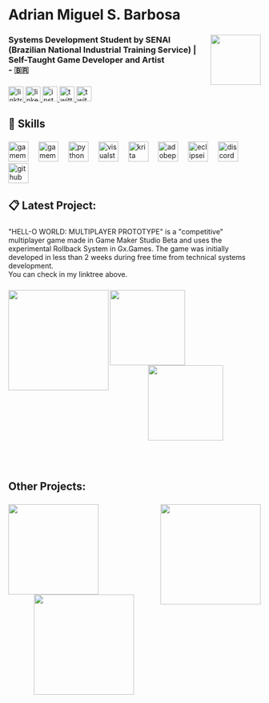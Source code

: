 <h1 align="left">Adrian Miguel S. Barbosa</h1>

###

<img align="right" height="100" src="https://i.postimg.cc/3xM0zFDj/Sharpgear-Group-Logo.png"  />

###

<h3 align="left">Systems Development Student by SENAI (Brazilian National Industrial Training Service) |  <br>Self-Taught Game Developer and Artist<br> - 🇧🇷</h3>

###

<div align="left">
  <a href="https://linktr.ee/4driN" target="_blank">
    <img src="https://img.shields.io/static/v1?message=Linktree&logo=linktree&label=&color=1de9b6&logoColor=white&labelColor=&style=for-the-badge" height="30" alt="linktree logo"  />
  </a>
  <a href="https://www.linkedin.com/in/adrian-m-barbosa-b84b06271/" target="_blank">
    <img src="https://img.shields.io/static/v1?message=LinkedIn&logo=linkedin&label=&color=0077B5&logoColor=white&labelColor=&style=for-the-badge" height="30" alt="linkedin logo"  />
  </a>
  <a href="https://www.instagram.com/4drianbarbos4" target="_blank">
    <img src="https://img.shields.io/static/v1?message=Instagram&logo=instagram&label=&color=E4405F&logoColor=white&labelColor=&style=for-the-badge" height="30" alt="instagram logo"  />
  </a>
  <a href="https://x.com/4drianbarbos4" target="_blank">
    <img src="https://img.shields.io/static/v1?message=Twitter&logo=twitter&label=&color=1DA1F2&logoColor=white&labelColor=&style=for-the-badge" height="30" alt="twitter logo"  />
  </a>
  <a href="https://www.twitch.tv/adrin_00" target="_blank">
    <img src="https://img.shields.io/static/v1?message=Twitch&logo=twitch&label=&color=9146FF&logoColor=white&labelColor=&style=for-the-badge" height="30" alt="twitch logo"  />
  </a>
</div>

###

<h2 align="left">🦾 Skills</h2>

###

<div align="left">
  <img src="https://i.postimg.cc/rmB6Ldy0/gmlogo.png" height="40" alt="gamemakerstudio logo"  />
  <img width="12" />
  <img src="https://i.postimg.cc/Xqf025G8/gmbetalogo.png" height="40" alt="gamemakerstudiobeta logo"  />
  <img width="12" />
  <img src="https://cdn.jsdelivr.net/gh/devicons/devicon/icons/python/python-original.svg" height="40" alt="python logo"  />
  <img width="12" />
  <img src="https://cdn.jsdelivr.net/gh/devicons/devicon/icons/visualstudio/visualstudio-plain.svg" height="40" alt="visualstudio logo"  />
  <img width="12" />
  <img src="https://i.postimg.cc/v8fM8JqV/kritaicon.png" height="40" alt="krita logo"  />
  <img width="12" />
  <img src="https://skillicons.dev/icons?i=ps" height="40" alt="adobephotoshop logo"  />
  <img width="12" />
  <img src="https://cdn.simpleicons.org/eclipseide/2C2255" height="40" alt="eclipseide logo"  />
  <img width="12" />
  <img src="https://cdn.simpleicons.org/discord/5865F2" height="40" alt="discord logo"  />
  <img width="12" />
  <img src="https://skillicons.dev/icons?i=github" height="40" alt="github logo"  />
</div>

<h2 align="left">📋 Latest Project:</h2>

###

<p align="left">"HELL-O WORLD: MULTIPLAYER PROTOTYPE" is a "competitive" multiplayer game made in Game Maker Studio Beta and uses the experimental Rollback System in Gx.Games. The game was initially developed in less than 2 weeks during free time from technical systems development.<br>You can check in my linktree above.</p>

###

<img align="left" height="200" src="https://i.postimg.cc/yNRqWbCk/HELL-O-WORLD-ICON.png"  />

###

<img align="left" height="150" src="https://i.postimg.cc/mkrjPf3G/image.png"  />

###

<div align="center">
  <img height="150" src="https://i.postimg.cc/zXnRZPYz/H0W-imgs.gif"  />
</div>

###

<br clear="both">

<h1 align="left"></h1>

###

<h2 align="left">Other Projects:</h2>

###

<img align="left" height="180" src="https://i.postimg.cc/3xM0zFDj/Sharpgear-Group-Logo.png"  />

###

<img align="right" height="200" src="https://i.postimg.cc/j56G4n5T/dt.webp"  />

###

<div align="center">
  <img height="200" src="https://i.postimg.cc/vBRszdtr/snl-png.png"  />
</div>

###
